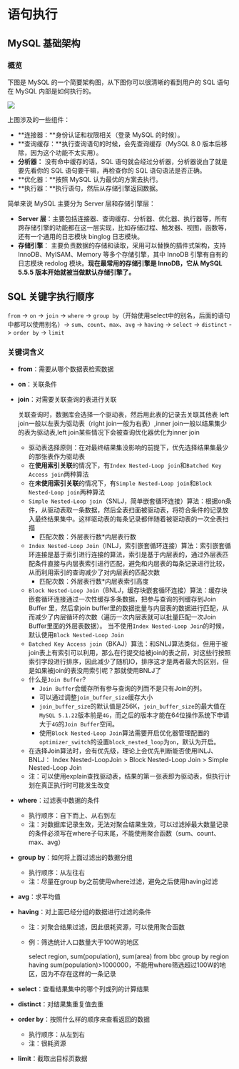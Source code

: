 # 语句执行



## MySQL 基础架构

### 概览

下图是 MySQL 的一个简要架构图，从下图你可以很清晰的看到用户的 SQL 语句在 MySQL 内部是如何执行的。

![](https://images.yingwai.top/picgo/20210824101954.png)

上图涉及的一些组件：

- **连接器：**身份认证和权限相关（登录 MySQL 的时候）。
- **查询缓存：**执行查询语句的时候，会先查询缓存（MySQL 8.0 版本后移除，因为这个功能不太实用）。
- **分析器：** 没有命中缓存的话，SQL 语句就会经过分析器，分析器说白了就是要先看你的 SQL 语句要干嘛，再检查你的 SQL 语句语法是否正确。
- **优化器：**按照 MySQL 认为最优的方案去执行。
- **执行器：**执行语句，然后从存储引擎返回数据。

简单来说 MySQL 主要分为 Server 层和存储引擎层：

- **Server 层**：主要包括连接器、查询缓存、分析器、优化器、执行器等，所有跨存储引擎的功能都在这一层实现，比如存储过程、触发器、视图，函数等，还有一个通用的日志模块 binglog 日志模块。
- **存储引擎**： 主要负责数据的存储和读取，采用可以替换的插件式架构，支持 InnoDB、MyISAM、Memory 等多个存储引擎，其中 InnoDB 引擎有自有的日志模块 redolog 模块。**现在最常用的存储引擎是 InnoDB，它从 MySQL 5.5.5 版本开始就被当做默认存储引擎了。**



## SQL 关键字执行顺序

`from` -> `on` -> `join` -> `where` -> `group by`（开始使用select中的别名，后面的语句中都可以使用别名）-> `sum`、`count`、`max`、`avg` -> `having` -> `select` -> `distinct` -> `order by` -> `limit`

### 关键词含义

- **from**：需要从哪个数据表检索数据

- **on**：关联条件

- **join**：对需要关联查询的表进行关联

   关联查询时，数据库会选择一个驱动表，然后用此表的记录去关联其他表
  ​ left join一般以左表为驱动表（right join一般为右表）,inner join一般以结果集少的表为驱动表,left join某些情况下会被查询优化器优化为inner join

  - 驱动表选择原则：在对最终结果集没影响的前提下，优先选择结果集最少的那张表作为驱动表
  - 在**使用索引关联**的情况下，有`Index Nested-Loop join`和`Batched Key Access join`两种算法
  - 在**未使用索引关联**的情况下，有`Simple Nested-Loop join`和`Block Nested-Loop join`两种算法
  - `Simple Nested-Loop join`（SNLJ，简单嵌套循环连接）算法：根据on条件，从驱动表取一条数据，然后全表扫面被驱动表，将符合条件的记录放入最终结果集中。这样驱动表的每条记录都伴随着被驱动表的一次全表扫描
    - 匹配次数：外层表行数*内层表行数
  - `Index Nested-Loop Join`（INLJ，索引嵌套循环连接）算法：索引嵌套循环连接是基于索引进行连接的算法，索引是基于内层表的，通过外层表匹配条件直接与内层表索引进行匹配，避免和内层表的每条记录进行比较， 从而利用索引的查询减少了对内层表的匹配次数
    - 匹配次数：外层表行数*内层表索引高度
  - `Block Nested-Loop Join`（BNLJ，缓存块嵌套循环连接）算法：缓存块嵌套循环连接通过一次性缓存多条数据，把参与查询的列缓存到Join Buffer 里，然后拿join buffer里的数据批量与内层表的数据进行匹配，从而减少了内层循环的次数（遍历一次内层表就可以批量匹配一次Join Buffer里面的外层表数据）。
    当不使用`Index Nested-Loop Join`的时候，默认使用`Block Nested-Loop Join`
  - `Batched Key Access join`（BKAJ）算法：和SNLJ算法类似，但用于被join表上有索引可以利用，那么在行提交给被join的表之前，对这些行按照索引字段进行排序，因此减少了随机IO，排序这才是两者最大的区别，但是如果被join的表没用索引呢？那就使用BNLJ了
  - 什么是`Join Buffer`?
    - `Join Buffer`会缓存所有参与查询的列而不是只有Join的列。
    - 可以通过调整`join_buffer_size`缓存大小
    - `join_buffer_size`的默认值是256K，`join_buffer_size`的最大值在`MySQL 5.1.22`版本前是`4G`，而之后的版本才能在64位操作系统下申请大于`4G`的`Join Buffer`空间。
    - 使用`Block Nested-Loop Join`算法需要开启优化器管理配置的`optimizer_switch`的设置`block_nested_loop`为`on`，默认为开启。
  - 在选择Join算法时，会有优先级，理论上会优先判断能否使用INLJ、BNLJ：
    Index Nested-LoopJoin > Block Nested-Loop Join > Simple Nested-Loop Join
  - 注：可以使用explain查找驱动表，结果的第一张表即为驱动表，但执行计划在真正执行时可能发生改变

- **where**：过滤表中数据的条件

  - 执行顺序：自下而上、从右到左
  - 注：对数据库记录生效，无法对聚合结果生效，可以过滤掉最大数量记录的条件必须写在where子句末尾，不能使用聚合函数（sum、count、max、avg）

- **group by**：如何将上面过滤出的数据分组

  - 执行顺序：从左往右
  - 注：尽量在group by之前使用where过滤，避免之后使用having过滤

- **avg**：求平均值

- **having**：对上面已经分组的数据进行过滤的条件

  - 注：对聚合结果过滤，因此很耗资源，可以使用聚合函数

  - 例：筛选统计人口数量大于100W的地区

     select region, sum(population), sum(area) from bbc group by region having sum(population)>1000000，不能用where筛选超过100W的地区，因为不存在这样的一条记录

- **select**：查看结果集中的哪个列或列的计算结果

- **distinct**：对结果集重复值去重

- **order by**：按照什么样的顺序来查看返回的数据

  - 执行顺序：从左到右
  - 注：很耗资源

- **limit**：截取出目标页数据
